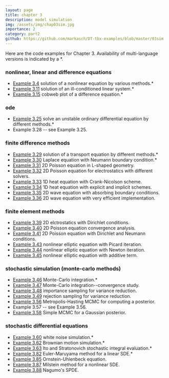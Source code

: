 ```yaml
---
layout: page
title: chapter 3
description: model simulation
img: /assets/img/chap03sim.jpg
importance: 2
category: part2
github: https://github.com/markasch/DT-tbx-examples/blob/master/03sim
---
```


Here are the code examples for Chapter 3. Availability of multi-language versions is indicated by a *.

### nonlinear, linear and difference equations
- [Example 3.4](https://github.com/markasch/DT-tbx-examples/blob/master/03sim/x3p04_nonlineq) solution of a nonlinear equation by various methods.*
- [Example 3.11](https://github.com/markasch/DT-tbx-examples/blob/master/03sim/x3p11_linsys) solution of an ill-conditioned linear system.*
- [Example 3.15](https://github.com/markasch/DT-tbx-examples/blob/master/03sim/x3p15_cobweb_plot) cobweb plot of a difference equation.*

### ode
- [Example 3.25](https://github.com/markasch/DT-tbx-examples/blob/master/03sim/x3p25_ode_unstab) solve an unstable ordinary differential equation by different methods.*
- Example 3.28 -- see Example 3.25.

### finite difference methods
- [Example 3.29](https://github.com/markasch/DT-tbx-examples/blob/master/03sim/x3p29_transport) solution of a transport equation by different methods.*
- [Example 3.30](https://github.com/markasch/DT-tbx-examples/blob/master/03sim/x3p30_Lap_Neumann) Laplace equation with Neumann boundary condition.*
- [Example 3.31](https://github.com/markasch/DT-tbx-examples/blob/master/03sim/x3p31_Laplace_2D) 2D Poisson equation in L-shaped geometry.
- [Example 3.32](https://github.com/markasch/DT-tbx-examples/blob/master/03sim/x3p32_poisson_sparse_FD.ipynb) 2D Poisson equation for electrostatics with different solvers.
- [Example 3.33](https://github.com/markasch/DT-tbx-examples/blob/master/03sim/x3p33_heat_CN.m) 1D heat equation with Crank-Nicolson scheme.
- [Example 3.34](https://github.com/markasch/DT-tbx-examples/blob/master/03sim/x3p34_heat_periodic.ipynb) 1D heat equation with explicit and implicit schemes.
- [Example 3.35](https://github.com/markasch/DT-tbx-examples/blob/master/03sim/x3p35_wave_abc) 2D wave equation with absorbing boundary conditions.
- [Example 3.36](https://github.com/markasch/DT-tbx-examples/blob/master/03sim/x3p36_wave2D.ipynb) 2D wave equation with very efficient implementation.

### finite element methods
- [Example 3.39](https://github.com/markasch/DT-tbx-examples/blob/master/03sim/x3p39_electro.edp) 2D elctrostatics with Dirichlet conditions.
- [Example 3.40](https://github.com/markasch/DT-tbx-examples/blob/master/03sim/x3p40_poisson2D_conv.edp) 2D Poisson equation convergence analysis.
- [Example 3.41](https://github.com/markasch/DT-tbx-examples/blob/master/03sim/x3p41_poisson2D_dir_neu.edp) 2D Poisson equation with Dirichlet and Neumann conditions.
- [Example 3.43](https://github.com/markasch/DT-tbx-examples/blob/master/03sim/x3p43_ell_NL_mult.edp) nonlinear elliptic equation with Picard iteration.
- [Example 3.44](https://github.com/markasch/DT-tbx-examples/blob/master/03sim/x3p44_ell_NL_newton.edp) nonlinear elliptic equation with Newton iteration.
- [Example 3.45](https://github.com/markasch/DT-tbx-examples/blob/master/03sim/x3p45_ell_NL_add.edp) nonlinear elliptic equation with additive term.

### stochastic simulation (monte-carlo methods)
- [Example 3.46](https://github.com/markasch/DT-tbx-examples/blob/master/03sim/x3p46_MC_integration) Monte-Carlo integration.*
- [Example 3.47](https://github.com/markasch/DT-tbx-examples/blob/master/03sim/x3p47_MC_convg.ipynb) Monte-Carlo integration--convergence study.
- [Example 3.48](https://github.com/markasch/DT-tbx-examples/blob/master/03sim/x3p48_MC_importance.ipynb) importance sampling for variance reduction.
- [Example 3.49](https://github.com/markasch/DT-tbx-examples/blob/master/03sim/x3p49_MC_reject.ipynb) rejection sampling for variance reduction.
- [Example 3.56](https://github.com/markasch/DT-tbx-examples/blob/master/03sim/x3p56_mcMH.R) Metropolis-Hasting MCMC for computing a posterior.
- Example 3.57 -- see Example 3.56.
- [Example 3.58](https://github.com/markasch/DT-tbx-examples/blob/master/03sim/x3p58_MCMC_simple.ipynb) Simple MCMC for a Gaussian posterior.

### stochastic differential equations
- [Example 3.60](https://github.com/markasch/DT-tbx-examples/blob/master/03sim/x3p60_white_noise) white noise simulation.*
- [Example 3.62](https://github.com/markasch/DT-tbx-examples/blob/master/03sim/x3p62_MBrown) Brownian motion simulation.*
- [Example 3.63](https://github.com/markasch/DT-tbx-examples/blob/master/03sim/x3p63_Stoch_Int) Ito and Stratonovich stochastic integral evaluation.*
- [Example 3.82](https://github.com/markasch/DT-tbx-examples/blob/master/03sim/x3p82_sde_em) Euler-Maruyama method for a linear SDE.*
- [Example 3.85](https://github.com/markasch/DT-tbx-examples/blob/master/03sim/x3p85_sde_ou.m) Ornstein-Uhlenbeck equation.
- [Example 3.87](https://github.com/markasch/DT-tbx-examples/blob/master/03sim/x3p87_sde_ml.m) Milstein method for a nonlinear SDE.
- [Example 3.88](https://github.com/markasch/DT-tbx-examples/blob/master/03sim/x3p88_spde_nagumo.ipynb) Nagumo's SPDE.




